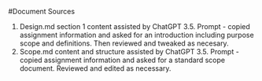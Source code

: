 #Document Sources
1. Design.md section 1 content assisted by ChatGPT 3.5.  Prompt - copied assignment information and asked for an introduction including purpose scope and definitions.  Then reviewed and tweaked as necesary.
1. Scope.md content and structure assisted by ChatGPT 3.5.  Prompt - copied assignment information and asked for a standard scope document.  Reviewed and edited as necessary.